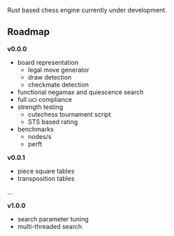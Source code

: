 Rust based chess engine currently under development.

## Roadmap
**v0.0.0**
- board representation
  - legal move generator
  - draw detection
  - checkmate detection
- functional negamax and quiescence search
- full uci compliance
- strength testing
  - cutechess tournament script
  - STS based rating
- benchmarks
  - nodes/s
  - perft

 **v0.0.1**
 - piece square tables
 - transposition tables

...

**v1.0.0**
- search parameter tuning
- multi-threaded search

